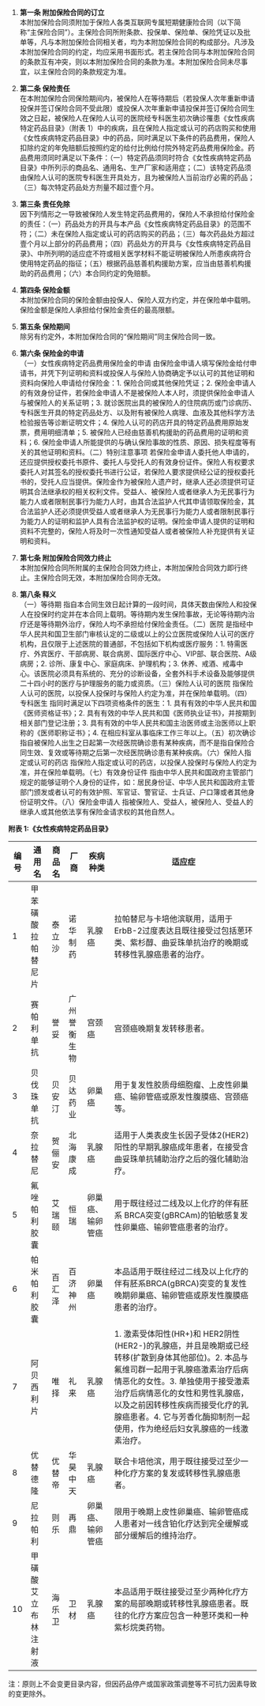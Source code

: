 1. **第一条 附加保险合同的订立**  
本附加保险合同须附加于保险人各类互联网专属短期健康险合同（以下简称“主保险合同”）。主保险合同所附条款、投保单、保险单、保险凭证以及批单等，凡与本附加保险合同相关者，均为本附加保险合同的构成部分。凡涉及本附加保险合同的约定，均应采用书面形式。若主保险合同与本附加保险合同的条款互有冲突，则以本附加保险合同的条款为准。本附加保险合同未尽事宜，以主保险合同的条款规定为准。

2. **第二条 保险责任**  
在本附加保险合同保险期间内，被保险人在等待期后（若投保人次年重新申请投保并签订保险合同不受此限）或投保人次年重新申请投保并签订保险合同生效之日起，被保险人在保险人认可的医院经专科医生初次确诊罹患《女性疾病特定药品目录》（附表 1）中的疾病，且在保险人指定或认可的药店购买和使用《女性疾病特定药品目录》中的药品，同时满足以下条件的药品费用，保险人扣除约定的年免赔额后按照约定的给付比例给付院外特定药品费用保险金。药品费用须同时满足以下条件：（一）特定药品须同时符合《女性疾病特定药品目录》中所列示的商品名、通用名、生产厂家和适用症；（二）该特定药品须由保险人认可的医院专科医生开具处方，且为被保险人当前治疗必需的药品；（三）每次特定药品处方剂量不超过壹个月。

3. **第三条 责任免除**  
因下列情形之一导致被保险人发生特定药品费用的，保险人不承担给付保险金的责任：（一）药品处方的开具与本产品《女性疾病特定药品目录》的范围不符；（二）未在保险人指定或认可的药店购买的药品；（三）每次药品处方超过壹个月以上部分的药品费用；（四）药品处方的开具与《女性疾病特定药品目录》、中所列明的适应症不符或相关医学材料不能证明被保险人所患疾病符合使用特定药品的指征；（五）根据药品慈善机构援助方案，应当由慈善机构援助的药品费用；（六）本合同约定的免赔额。

4. **第四条 保险金额**  
本附加保险合同的保险金额由投保人、保险人双方约定，并在保险单中载明。保险金额是保险人承担给付保险金责任的最高限额。

5. **第五条 保险期间**  
除另有约定外，本附加保险合同的“保险期间”同主保险合同一致。

6. **第六条 保险金的申请**  
（一）女性疾病特定药品费用保险金的申请 由保险金申请人填写保险金给付申请书，并凭下列证明和资料或投保人与保险人协商确定予以认可的其他证明和资料向保险人申请给付保险金：1. 保险合同或其他保险凭证；2. 保险金申请人的有效身份证件，若保险金申请人不是被保险人本人时，须提供保险金申请人与被保险人的关系证明；3. 就诊医院出具的被保险人的住院病历或门诊病历、专科医生开具的特定药品处方、以及附有被保险人病理、血液及其他科学方法检验报告等诊断证明文件；4. 保险人认可的药店开具的特定药品费用原始发票，费用明细清单；5. 被保险人已经由慈善机构援助的药品费用的证明和资料；6. 保险金申请人所能提供的与确认保险事故的性质、原因、损失程度等有关的其他证明和资料。（二）特别注意事项 若保险金申请人委托他人申请的，还应提供授权委托书原件、委托人与受托人的有效身份证件。保险人有权要求委托人对其签名的授权委托书进行公证，若保险人要求提供经公证的授权委托书的，受托人应当提供。保险金作为被保险人遗产时，继承人还必须提供可证明其合法继承权的相关权利文件。受益人、被保险人或者继承人为无民事行为能力人或者限制民事行为能力人时，由其合法监护人代其申请领取保险金，其合法监护人还必须提供受益人或者继承人为无民事行为能力人或者限制民事行为能力人的证明和监护人具有合法监护权的证明。保险金申请人提供的证明和资料不完整的，保险人将及时一次性通知受益人或者被保险人补充提供有关证明和资料。

7. **第七条 附加保险合同效力终止**  
本附加保险合同所附属的主保险合同效力终止，本附加保险合同效力即行终止。主保险合同无效，本附加保险合同亦无效。

8. **第八条 释义**  
（一）等待期 指自本合同生效日起计算的一段时间，具体天数由保险人和投保人在投保时约定并在本合同上载明。等待期内发生保险事故，无论等待期内治疗还是等待期外治疗，保险人均不承担给付保险金责任。（二）医院 是指经中华人民共和国卫生部门审核认定的二级或以上的公立医院或保险人认可的医疗机构，且仅限于上述医院的普通部，不包括如下机构或医疗服务：1. 特需医疗、外宾医疗、干部病房、联合病房、国际医疗中心、VIP部、联合医院、A级病房；2. 诊所、康复中心、家庭病床、护理机构；3. 休养、戒酒、戒毒中心。该医院必须具有系统的、充分的诊断设备，全套外科手术设备及能够提供二十四小时的医疗与护理服务的能力或资质。（三）保险人认可的医院 指保险人认可的医院，以投保人投保时与保险人约定为准，并在保险单载明。（四）专科医生 指同时满足以下四项资格条件的医生：1. 具有有效的中华人民共和国《医师资格证书》；2. 具有有效的中华人民共和国《医师执业证书》，并按期到相关部门登记注册；3. 具有有效的中华人民共和国主治医师或主治医师以上职称的《医师职称证书》；4. 在相应科室从事临床工作三年以上。（五）初次确诊 指自被保险人出生之日起第一次经医院确诊患有某种疾病，而不是指自保险合同生效、复效或等待期之后第一次经医院确诊患有某种疾病。（六）保险人指定或认可的药店 指保险人指定或认可的药店，以投保人投保时与保险人约定为准，并在保险单载明。（七）有效身份证件 指由中华人民共和国政府主管部门规定的能够证明个人身份的证件，如：居民身份证、中华人民共和国政府主管部门颁发或者认可的有效护照、军官证、警官证、士兵证、户口簿或者其他身份证明文件。（八）保险金申请人 指被保险人、受益人，被保险人、受益人的继承人或其他依法享有保险金请求权的其他自然人。

**附表 1:《女性疾病特定药品目录》**

| 编号 | 通用名 | 商品名 | 厂商 | 疾病种类 | 适应症 |
| --- | --- | --- | --- | --- | --- |
| 1 | 甲苯磺酸拉帕替尼片 | 泰立沙 | 诺华制药 | 乳腺癌 | 拉帕替尼与卡培他滨联用，适用于ErbB-2过度表达且既往接受过包括蒽环类、紫杉醇、曲妥珠单抗治疗的晚期或转移性乳腺癌患者的治疗。 |
| 2 | 赛帕利单抗 | 誉妥 | 广州誉衡生物 | 宫颈癌 | 宫颈癌晚期复发转移患者。 |
| 3 | 贝伐珠单抗 | 贝安汀 | 贝达药业 | 卵巢癌 | 用于复发性胶质母细胞瘤、上皮性卵巢癌、输卵管癌或原发性腹膜癌、宫颈癌等。 |
| 4 | 奈拉替尼 | 贺俪安 | 北海康成 | 乳腺癌 | 适用于人类表皮生长因子受体2(HER2)阳性的早期乳腺癌成年患者，在接受含曲妥珠单抗辅助治疗之后的强化辅助治疗。 |
| 5 | 氟唑帕利胶囊 | 艾瑞颐 | 恒瑞 | 卵巢癌、输卵管癌 | 用于既往经过二线及以上化疗的伴有胚系 BRCA突变(gBRCAm)的铂敏感复发性卵巢癌、输卵管癌患者的治疗。 |
| 6 | 帕米帕利胶囊 | 百汇泽 | 百济神州 | 卵巢癌 | 本品适用于既往经过二线及以上化疗的伴有胚系BRCA(gBRCA)突变的复发性晚期卵巢癌、输卵管癌或原发性腹膜癌患者的治疗。 |
| 7 | 阿贝西利片 | 唯择 | 礼来 | 乳腺癌 | 1. 激素受体阳性(HR+)和 HER2阴性(HER2-)的乳腺癌，并且是晚期或已经转移(扩散到身体其他部位)。2. 本品与氟维司群一起用于乳腺癌激素治疗后病情恶化的女性。3. 单独使用于接受激素治疗后病情恶化的女性和男性乳腺癌，以及之前因转移性疾病而接受化疗的乳腺癌患者。4. 它与芳香化酶抑制剂一起使用，作为绝经后妇女乳腺癌的一线激素治疗。 |
| 8 | 优替德隆 | 优替帝 | 华昊中天 | 乳腺癌 | 联合卡培他滨，用于既往接受过至少一种化疗方案的复发或转移性乳腺癌患者。 |
| 9 | 尼拉帕利 | 则乐 | 再鼎 | 卵巢癌、输卵管癌 | 限用于晚期上皮性卵巢癌、输卵管癌成人患者对一线含铂化疗达到完全缓解或部分缓解后的维持治疗。 |
| 10 | 甲磺酸艾立布林注射液 | 海乐卫 | 卫材 | 乳腺癌 | 本品适用于既往接受过至少两种化疗方案的局部晚期或转移性乳腺癌患者。既往的化疗方案应包含一种蒽环类和一种紫杉烷类药物。 |

注：原则上不会变更目录内容，但因药品停产或国家政策调整等不可抗力因素导致的变更除外。